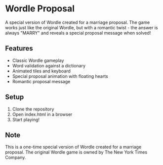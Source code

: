 # Wordle Proposal

A special version of Wordle created for a marriage proposal. The game works just like the original Wordle, but with a romantic twist - the answer is always "MARRY" and reveals a special proposal message when solved!

## Features
- Classic Wordle gameplay
- Word validation against a dictionary
- Animated tiles and keyboard
- Special proposal animation with floating hearts
- Romantic proposal message

## Setup
1. Clone the repository
2. Open index.html in a browser
3. Start playing!

## Note
This is a one-time special version of Wordle created for a marriage proposal. The original Wordle game is owned by The New York Times Company. 